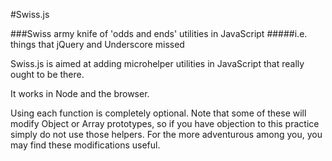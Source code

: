 #Swiss.js

###Swiss army knife of 'odds and ends' utilities in JavaScript
#####i.e. things that jQuery and Underscore missed

Swiss.js is aimed at adding microhelper utilities in JavaScript that really ought to be there.

It works in Node and the browser.

Using each function is completely optional.  Note that some of these will modify Object or Array prototypes, so if you have objection to this practice simply do not use those helpers.  For the more adventurous among you, you may find these modifications useful. 

